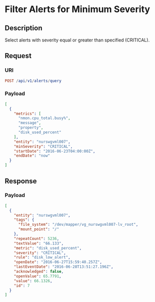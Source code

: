 # Filter Alerts for Minimum Severity

## Description

Select alerts with severity equal or greater than specified (CRITICAL).

## Request

### URI

```elm
POST /api/v1/alerts/query
```

### Payload

```json
[
  {
    "metrics": [
      "nmon.cpu_total.busy%",
      "message",
      "property",
      "disk_used_percent"
    ],
    "entity": "nurswgvml007",
    "minSeverity": "CRITICAL",
    "startDate": "2016-06-23T04:00:00Z",
    "endDate": "now"
  }
]
```

## Response

### Payload

```json
[
  {
    "entity": "nurswgvml007",
    "tags": {
      "file_system": "/dev/mapper/vg_nurswgvml007-lv_root",
      "mount_point": "/"
    },
    "repeatCount": 5236,
    "textValue": "66.133",
    "metric": "disk_used_percent",
    "severity": "CRITICAL",
    "rule": "disk_low_alert",
    "openDate": "2016-06-27T15:59:40.257Z",
    "lastEventDate": "2016-06-28T13:51:27.196Z",
    "acknowledged": false,
    "openValue": 65.7791,
    "value": 66.1326,
    "id": 7
  }
]
```
